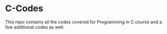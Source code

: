 # C-Codes
This repo contains all the codes covered for Programming in C course and a few additional codes as well.
